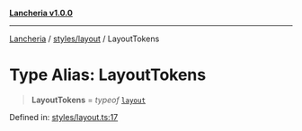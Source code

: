 [**Lancheria v1.0.0**](../../../README.md)

***

[Lancheria](../../../README.md) / [styles/layout](../README.md) / LayoutTokens

# Type Alias: LayoutTokens

> **LayoutTokens** = *typeof* [`layout`](../variables/layout.md)

Defined in: [styles/layout.ts:17](https://github.com/eudavidreis-odev/lancheria/blob/documentacao_inicial/styles/layout.ts#L17)
